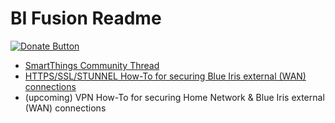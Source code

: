 # BI Fusion Readme
[![Donate Button](https://raw.githubusercontent.com/flyjmz/jmzSmartThings/master/resources/donateButton.gif "Donate")](https://www.paypal.com/cgi-bin/webscr?cmd=_donations&business=6T44ZPUKCMYL6&lc=US&item_name=FLYJMZ%20Custom%20SmartApps&currency_code=USD&bn=PP%2dDonationsBF%3abtn_donateCC_LG%2egif%3aNonHosted)

* [SmartThings Community Thread](https://community.smartthings.com/t/release-bi-fusion-v3-0-adds-blue-iris-device-type-handler-blue-iris-camera-dth-motion-sensing/103032)
* [HTTPS/SSL/STUNNEL How-To for securing Blue Iris external (WAN) connections](https://github.com/flyjmz/jmzSmartThings/blob/master/smartapps/flyjmz/blue-iris-fusion.src/HTTPS:SSL:STUNNEL%20How-To.md)
* (upcoming) VPN How-To for securing Home Network & Blue Iris external (WAN) connections
